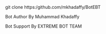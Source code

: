 git clone https:/github.com/mkhadaffy/BotEBT

Bot Author By Muhammad Khadaffy 

Bot Support By EXTREME BOT TEAM
